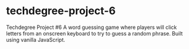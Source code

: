 # techdegree-project-6
Techdegree Project #6
A word guessing game where players will click letters from an onscreen keyboard to try to guess a random phrase.
Built using vanilla JavaScript.
